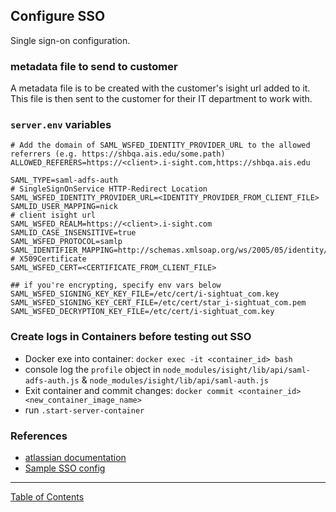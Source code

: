 ## Configure SSO

Single sign-on configuration.

### metadata file to send to customer
A metadata file is to be created with the customer's isight url added to it. This file is then sent to the customer for their IT department to work with.

### `server.env` variables

```
# Add the domain of SAML_WSFED_IDENTITY_PROVIDER_URL to the allowed referrers (e.g. https://shbqa.ais.edu/some.path)
ALLOWED_REFERERS=https://<client>.i-sight.com,https://shbqa.ais.edu

SAML_TYPE=saml-adfs-auth
# SingleSignOnService HTTP-Redirect Location
SAML_WSFED_IDENTITY_PROVIDER_URL=<IDENTITY_PROVIDER_FROM_CLIENT_FILE>
SAMLID_USER_MAPPING=nick
# client isight url
SAML_WSFED_REALM=https://<client>.i-sight.com
SAMLID_CASE_INSENSITIVE=true
SAML_WSFED_PROTOCOL=samlp
SAML_IDENTIFIER_MAPPING=http://schemas.xmlsoap.org/ws/2005/05/identity/claims/nameidentifier
# X509Certificate
SAML_WSFED_CERT=<CERTIFICATE_FROM_CLIENT_FILE>

## if you're encrypting, specify env vars below
SAML_WSFED_SIGNING_KEY_KEY_FILE=/etc/cert/i-sightuat_com.key
SAML_WSFED_SIGNING_KEY_CERT_FILE=/etc/cert/star_i-sightuat_com.pem
SAML_WSFED_DECRYPTION_KEY_FILE=/etc/cert/i-sightuat_com.key
```
### Create logs in Containers before testing out SSO
- Docker exe into container: `docker exec -it <container_id> bash`
- console log the `profile` object in `node_modules/isight/lib/api/saml-adfs-auth.js` & `node_modules/isight/lib/api/saml-auth.js`
- Exit container and commit changes: `docker commit <container_id> <new_container_image_name>`
- run `.start-server-container`

### References

- [atlassian documentation](https://i-sight.atlassian.net/wiki/spaces/DTG/pages/108989269/SSO+Documentation)
- [Sample SSO config](https://github.com/i-Sight/config_umd_v5/commit/55435b5d2d17f712625f2f1fe2f4e4b5676e7992)


***
[Table of Contents](../README.md)